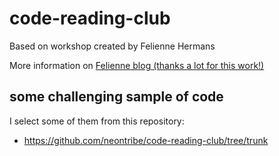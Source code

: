 # code-reading-club
Based on workshop created by Felienne Hermans

More information on [Felienne blog (thanks a lot for this work!)](https://www.felienne.com/archives/6472)

## some challenging sample of code

I select some of them from this repository: 
- https://github.com/neontribe/code-reading-club/tree/trunk

